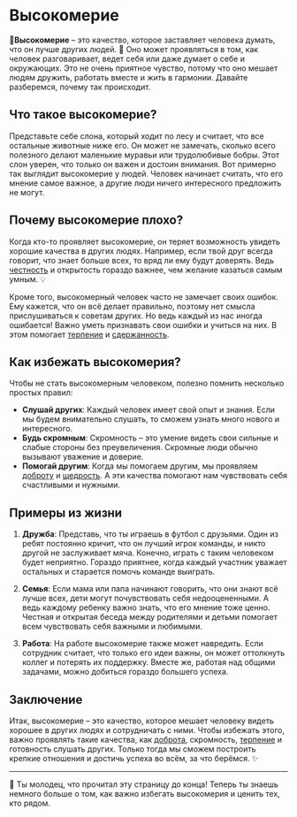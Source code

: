 # Высокомерие

🌟**Высокомерие** – это качество, которое заставляет человека думать, что он лучше других людей. 🐘 Оно может проявляться в том, как человек разговаривает, ведет себя или даже думает о себе и окружающих. Это не очень приятное чувство, потому что оно мешает людям дружить, работать вместе и жить в гармонии. Давайте разберемся, почему так происходит.

## Что такое высокомерие?

Представьте себе слона, который ходит по лесу и считает, что все остальные животные ниже его. Он может не замечать, сколько всего полезного делают маленькие муравьи или трудолюбивые бобры. Этот слон уверен, что только он важен и достоин внимания. Вот примерно так выглядит высокомерие у людей. Человек начинает считать, что его мнение самое важное, а другие люди ничего интересного предложить не могут.

## Почему высокомерие плохо?

Когда кто-то проявляет высокомерие, он теряет возможность увидеть хорошие качества в других людях. Например, если твой друг всегда говорит, что знает больше всех, то вряд ли ему будут доверять. Ведь [честность](Честность.md) и открытость гораздо важнее, чем желание казаться самым умным. 💡

Кроме того, высокомерный человек часто не замечает своих ошибок. Ему кажется, что он всё делает правильно, поэтому нет смысла прислушиваться к советам других. Но ведь каждый из нас иногда ошибается! Важно уметь признавать свои ошибки и учиться на них. В этом помогает [терпение](Терпение.md) и [сдержанность](Сдержанность.md).

## Как избежать высокомерия?

Чтобы не стать высокомерным человеком, полезно помнить несколько простых правил:
- **Слушай других**: Каждый человек имеет свой опыт и знания. Если мы будем внимательно слушать, то сможем узнать много нового и интересного.
- **Будь скромным**: Скромность – это умение видеть свои сильные и слабые стороны без преувеличения. Скромные люди обычно вызывают уважение и доверие.
- **Помогай другим**: Когда мы помогаем другим, мы проявляем [доброту](Доброта.md) и [щедрость](Щедрость.md). А эти качества помогают нам чувствовать себя счастливыми и нужными.

## Примеры из жизни

1. **Дружба**: Представь, что ты играешь в футбол с друзьями. Один из ребят постоянно кричит, что он лучший игрок команды, и никто другой не заслуживает мяча. Конечно, играть с таким человеком будет неприятно. Гораздо приятнее, когда каждый участник уважает остальных и старается помочь команде выиграть.
   
2. **Семья**: Если мама или папа начинают говорить, что они знают всё лучше всех, дети могут почувствовать себя недооцененными. А ведь каждому ребенку важно знать, что его мнение тоже ценно. Честная и открытая беседа между родителями и детьми помогает всем чувствовать себя важными и любимыми.

3. **Работа**: На работе высокомерие также может навредить. Если сотрудник считает, что только его идеи важны, он может оттолкнуть коллег и потерять их поддержку. Вместе же, работая над общими задачами, можно добиться гораздо большего успеха.

## Заключение

Итак, высокомерие – это качество, которое мешает человеку видеть хорошее в других людях и сотрудничать с ними. Чтобы избежать этого, важно проявлять такие качества, как [доброта](Доброта.md), скромность, [терпение](Терпение.md) и готовность слушать других. Только тогда мы сможем построить крепкие отношения и достичь успеха во всём, за что берёмся. ✨

---

🥳 Ты молодец, что прочитал эту страницу до конца! Теперь ты знаешь немного больше о том, как важно избегать высокомерия и ценить тех, кто рядом.
